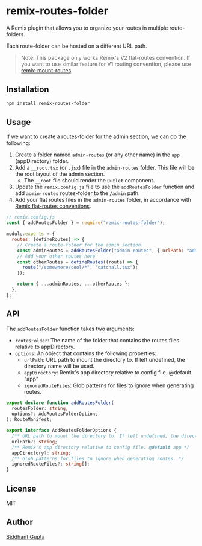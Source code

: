 # remix-routes-folder

A Remix plugin that allows you to organize your routes in multiple route-folders.

Each route-folder can be hosted on a different URL path.

> Note: This package only works Remix's V2 flat-routes convention. If you want to use similar feature for V1 routing convention, please use [remix-mount-routes](https://www.npmjs.com/package/remix-mount-routes).

## Installation

```bash
npm install remix-routes-folder
```

## Usage

If we want to create a routes-folder for the admin section, we can do the following:

1. Create a folder named `admin-routes` (or any other name) in the `app` (appDirectory) folder.
1. Add a `__root.tsx` (or `.jsx`) file in the `admin-routes` folder. This file will be the root layout of the admin section.
   - The `__root` file should render the `Outlet` component.
1. Update the `remix.config.js` file to use the `addRoutesFolder` function and add `admin-routes` routes-folder to the `/admin` path.
1. Add your flat routes files in the `admin-routes` folder, in accordance with [Remix flat-routes conventions](https://remix.run/docs/en/main/file-conventions/route-files-v2).

```js
// remix.config.js
const { addRoutesFolder } = require("remix-routes-folder");

module.exports = {
  routes: (defineRoutes) => {
    // Create a route-folder for the admin section.
    const adminRoutes = addRoutesFolder("admin-routes", { urlPath: "admin" });
    // Add your other routes here
    const otherRoutes = defineRoutes((route) => {
      route("/somewhere/cool/*", "catchall.tsx");
    });

    return { ...adminRoutes, ...otherRoutes };
  },
};
```

## API

The `addRoutesFolder` function takes two arguments:

- `routesFolder`: The name of the folder that contains the routes files relative to appDirectory.
- `options`: An object that contains the following properties:
  - `urlPath`: URL path to mount the directory to. If left undefined, the directory name will be used.
  - `appDirectory`: Remix's app directory relative to config file. @default "app"
  - `ignoredRouteFiles`: Glob patterns for files to ignore when generating routes.

```ts
export declare function addRoutesFolder(
  routesFolder: string,
  options?: AddRoutesFolderOptions
): RouteManifest;

export interface AddRoutesFolderOptions {
  /** URL path to mount the directory to. If left undefined, the directory name will be used. */
  urlPath?: string;
  /** Remix's app directory relative to config file. @default app */
  appDirectory?: string;
  /** Glob patterns for files to ignore when generating routes. */
  ignoredRouteFiles?: string[];
}
```

## License

MIT

## Author

[Siddhant Gupta](https://guptasiddhant.com)
